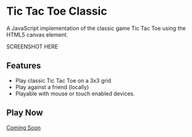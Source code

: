 # Tic Tac Toe Classic
A JavaScript implementation of the classic game Tic Tac Toe using the HTML5 canvas element.

SCREENSHOT HERE

## Features
- Play classic Tic Tac Toe on a 3x3 grid
- Play against a friend (locally)
- Playable with mouse or touch enabled devices.

## Play Now

[Coming Soon](https://github.com/Torvec/tic-tac-toe-classic)